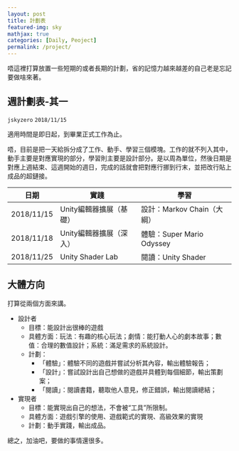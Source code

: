 ```yaml
---
layout: post
title: 計劃表
featured-img: sky
mathjax: true
categories: [Daily, Peoject]
permalink: /project/
---
```


唔這裡打算放置一些短期的或者長期的計劃，省的記憶力越來越差的自己老是忘記要做啥來著。

<!--more-->

## 週計劃表-其一
`jskyzero` `2018/11/15`

適用時間是即日起，到畢業正式工作為止。

唔，目前是把一天給拆分成了工作、動手、學習三個模塊。工作的就不列入其中，動手主要是對應實現的部分，學習則主要是設計部分。是以周為單位，然後日期是對應上週結束、這週開始的週日，完成的話就會把對應行挪到行末，並把改行貼上成品的超鏈接。

|日期|實踐|學習|
|--|--|--|
|2018/11/15|Unity編輯器擴展（基礎）| 設計：Markov Chain（大綱）|
|2018/11/18|Unity編輯器擴展（深入）| 體驗：Super Mario Odyssey |
|2018/11/25|Unity Shader Lab | 閱讀：Unity Shader |


## 大體方向

打算從兩個方面來講。

+ 設計者
  + 目標：能設計出很棒的遊戲
  + 具體方面：玩法：有趣的核心玩法；劇情：能打動人心的劇本故事；數值：合理的數值設計；系統：滿足需求的系統設計。
  + 計劃：
    + 「體驗」：體驗不同的遊戲并嘗試分析其內容，輸出體驗報告；
    + 「設計」：嘗試設計出自己想做的遊戲并具體到每個細節，輸出策劃案；
    + 「閱讀」：閱讀書籍，聽取他人意見，修正錯誤，輸出閱讀總結；
+ 實現者
  + 目標：能實現出自己的想法，不會被“工具”所限制。
  + 具體方面：遊戲引擎的使用、遊戲範式的實現、高級效果的實現
  + 計劃：動手實踐，輸出成品。

總之，加油吧，要做的事情還很多。
